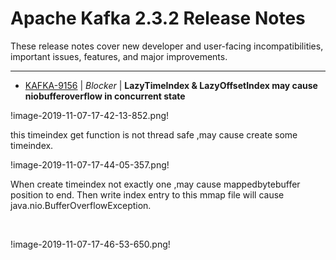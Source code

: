 
<!---
# Licensed to the Apache Software Foundation (ASF) under one
# or more contributor license agreements.  See the NOTICE file
# distributed with this work for additional information
# regarding copyright ownership.  The ASF licenses this file
# to you under the Apache License, Version 2.0 (the
# "License"); you may not use this file except in compliance
# with the License.  You may obtain a copy of the License at
#
#     http://www.apache.org/licenses/LICENSE-2.0
#
# Unless required by applicable law or agreed to in writing, software
# distributed under the License is distributed on an "AS IS" BASIS,
# WITHOUT WARRANTIES OR CONDITIONS OF ANY KIND, either express or implied.
# See the License for the specific language governing permissions and
# limitations under the License.
-->
# Apache Kafka  2.3.2 Release Notes

These release notes cover new developer and user-facing incompatibilities, important issues, features, and major improvements.


---

* [KAFKA-9156](https://issues.apache.org/jira/browse/KAFKA-9156) | *Blocker* | **LazyTimeIndex & LazyOffsetIndex may cause niobufferoverflow in concurrent state**

!image-2019-11-07-17-42-13-852.png!

this timeindex get function is not thread safe ,may cause create some timeindex.

!image-2019-11-07-17-44-05-357.png!

When create timeindex not exactly one ,may cause mappedbytebuffer position to end. Then write index entry to this mmap file will cause java.nio.BufferOverflowException.

 

!image-2019-11-07-17-46-53-650.png!



